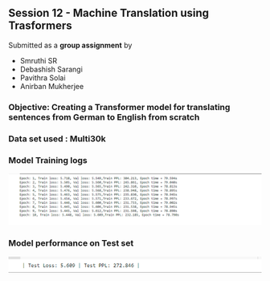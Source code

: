 ## Session 12 - Machine Translation using Trasformers ##

Submitted as a **group assignment** by 
- Smruthi SR
- Debashish Sarangi
- Pavithra Solai
- Anirban Mukherjee

### **Objective:** Creating a Transformer model for translating sentences from German to English from scratch ###


### Data set used : Multi30k ###

### Model Training logs ###

![Training logs](Training_logs.PNG)


### Model performance on Test set ### 

![Evalutaion](Evaluation.PNG)
